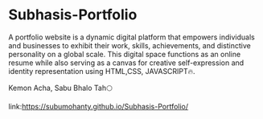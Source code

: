 # Subhasis-Portfolio
A portfolio website is a dynamic digital platform that empowers individuals and businesses to exhibit their work, skills, achievements, and distinctive personality on a global scale. This digital space functions as an online resume while also serving as a canvas for creative self-expression and identity representation using HTML,CSS, JAVASCRIPT🔥. 

Kemon Acha, Sabu Bhalo Tah🌕

link:https://subumohanty.github.io/Subhasis-Portfolio/
